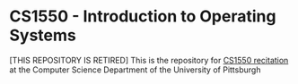 # CS1550 - Introduction to Operating Systems
[THIS REPOSITORY IS RETIRED]
This is the repository for [CS1550 recitation](http://cs.pitt.edu/~moh18/pages/cs1550.html) at the Computer Science Department of the University of Pittsburgh


